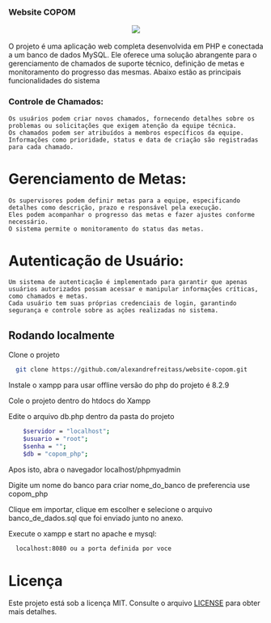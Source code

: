 ### Website COPOM

<div align="center">
    <img src="https://github.com/alexandrefreitass/website-copom/issues/1#issue-2236760094" />
</div>
<br/>
O projeto é uma aplicação web completa desenvolvida em PHP e conectada a um banco de dados MySQL. Ele oferece uma solução abrangente para o gerenciamento de chamados de suporte técnico, 
definição de metas e monitoramento do progresso das mesmas. Abaixo estão as principais funcionalidades do sistema

### Controle de Chamados:

    Os usuários podem criar novos chamados, fornecendo detalhes sobre os problemas ou solicitações que exigem atenção da equipe técnica.
    Os chamados podem ser atribuídos a membros específicos da equipe.
    Informações como prioridade, status e data de criação são registradas para cada chamado.
    
# Gerenciamento de Metas:

    Os supervisores podem definir metas para a equipe, especificando detalhes como descrição, prazo e responsável pela execução.
    Eles podem acompanhar o progresso das metas e fazer ajustes conforme necessário.
    O sistema permite o monitoramento do status das metas.

# Autenticação de Usuário:

    Um sistema de autenticação é implementado para garantir que apenas usuários autorizados possam acessar e manipular informações críticas, como chamados e metas.
    Cada usuário tem suas próprias credenciais de login, garantindo segurança e controle sobre as ações realizadas no sistema.


## Rodando localmente

Clone o projeto

```bash
  git clone https://github.com/alexandrefreitass/website-copom.git
```

Instale o xampp para usar offline versão do php do projeto é 8.2.9

Cole o projeto dentro do htdocs do Xampp

Edite o arquivo db.php dentro da pasta do projeto


```bash
    $servidor = "localhost";
    $usuario = "root";
    $senha = "";
    $db = "copom_php";
```

Apos isto, abra o navegador localhost/phpmyadmin

Digite um nome do banco para criar nome_do_banco de preferencia use copom_php

Clique em importar, clique em  escolher e selecione o arquivo banco_de_dados.sql que foi enviado junto no anexo.

Execute o xampp e start no apache e mysql:

```bash
  localhost:8080 ou a porta definida por voce
```


# Licença

Este projeto está sob a licença MIT. Consulte o arquivo <a href="https://github.com/alexandrefreitass/website-copom/blob/master/LICENSE">LICENSE</a> para obter mais detalhes.
